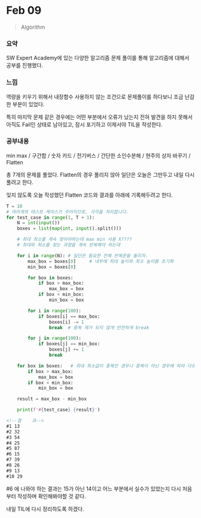 # Feb 09

> Algorithm

### 요약

SW Expert Academy에 있는 다양한 알고리즘 문제 풀이를 통해 알고리즘에 대해서 공부를 진행했다.



### 느낌

역량을 키우기 위해서 내장함수 사용하지 않는 조건으로 문제풀이를 하다보니 조금 난감한 부분이 있었다.

특히 마지막 문제 같은 경우에는 어떤 부분에서 오류가 났는지 전혀 발견을 하지 못해서 아직도 Fail인 상태로 남아있고, 잠시 포기하고 이제서야 TIL을 작성한다.



### 공부내용

min max / 구간합 / 숫자 카드 / 전기버스 / 간단한 소인수분해 / 현주의 상자 바꾸기 / Flatten

총 7개의 문제를 풀었다. Flatten의 경우 풀리지 않아 일단은 오늘은 그만두고 내일 다시 풀려고 한다.

잊지 않도록 오늘 작성했던 Flatten 코드와 결과를 아래에 기록해두려고 한다.

```python
T = 10
# 여러개의 테스트 케이스가 주어지므로, 각각을 처리합니다.
for test_case in range(1, T + 1):
    N = int(input())
    boxes = list(map(int, input().split()))

    # 최대 최소를 계속 찾아야하는데 max min 사용 X????
    # 최대와 최소를 찾는 과정을 계속 반복해야 하는데

    for i in range(N): # 일단은 필요한 전체 반복문을 돌리자.
        max_box = boxes[0]     # 내부에 최대 높이와 최소 높이를 초기화
        min_box = boxes[0]

        for box in boxes:
            if box > max_box:
                max_box = box
            if box < min_box:
                min_box = box

        for i in range(100):
            if boxes[i] == max_box:
                boxes[i] -= 1
                break  # 중복 제거 되지 않게 안전하게 break

        for j in range(100):
            if boxes[j] == min_box:
                boxes[j] += 1
                break

    for box in boxes:   # 최대 최소값이 중복인 경우나 중복이 아닌 경우에 따라 다르기 때문에 최종적으로 다시 최대최소 체크
        if box > max_box:
            max_box = box
        if box < min_box:
            min_box = box

    result = max_box - min_box

    print(f'#{test_case} {result}')
```

```html
<!--결    과-->
#1 13
#2 32
#3 54
#4 25
#5 87
#6 15
#7 39
#8 26
#9 13
#10 29
```

#6 에 나와야 하는 결과는 15가 아닌 14이고 어느 부분에서 실수가 있었는지 다시 처음부터 작성하며 확인해봐야할 것 같다.

내일 TIL에 다시 정리하도록 하겠다.



